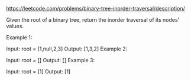 https://leetcode.com/problems/binary-tree-inorder-traversal/description/

Given the root of a binary tree, return the inorder traversal of its nodes' values.

Example 1:

Input: root = [1,null,2,3]
Output: [1,3,2]
Example 2:

Input: root = []
Output: []
Example 3:

Input: root = [1]
Output: [1]
